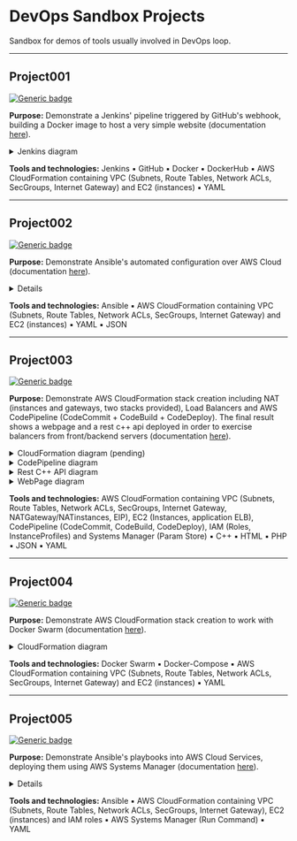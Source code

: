 # DevOps Sandbox Projects

Sandbox for demos of tools usually involved in DevOps loop.

---

## Project001
[![Generic badge](https://img.shields.io/badge/Status-Finished-brightgreen.svg)](https://shields.io/)

**Purpose:** Demonstrate a Jenkins' pipeline triggered by GitHub's webhook, building a Docker image to host a very simple website (documentation [here](Project001/README.md)).

  <details>
    <summary>Jenkins diagram</summary>
    <img src="Project001/documents/jenkins-diagram.png">
  </details>

**Tools and technologies:** Jenkins :black_small_square: GitHub :black_small_square: Docker :black_small_square: DockerHub :black_small_square: AWS CloudFormation containing VPC (Subnets, Route Tables, Network ACLs, SecGroups, Internet Gateway) and EC2 (instances) :black_small_square: YAML

---

## Project002
[![Generic badge](https://img.shields.io/badge/Status-PendingDoc-yellow.svg)](https://shields.io/)

**Purpose:** Demonstrate Ansible's automated configuration over AWS Cloud (documentation [here](Project002/README.md)).

<details><summary>Details</summary><img src="Project002/documents/to-do.png"></details>

**Tools and technologies:** Ansible :black_small_square: AWS CloudFormation containing VPC (Subnets, Route Tables, Network ACLs, SecGroups, Internet Gateway) and EC2 (instances) :black_small_square: YAML :black_small_square: JSON

---

## Project003
[![Generic badge](https://img.shields.io/badge/Status-PendingDoc-yellow.svg)](https://shields.io/)

**Purpose:** Demonstrate AWS CloudFormation stack creation including NAT (instances and gateways, two stacks provided), Load Balancers and AWS CodePipeline (CodeCommit + CodeBuild + CodeDeploy). The final result shows a webpage and a rest c++ api deployed in order to exercise balancers from front/backend servers (documentation [here](Project003/README.md)).

<details><summary>CloudFormation diagram (pending)</summary><img src="Project003/documents/cloudformation-diagram.png"></details>
<details><summary>CodePipeline diagram</summary><img src="Project003/documents/codepipeline-diagram.png"></details>
<details><summary>Rest C++ API diagram</summary><img src="Project003/serverapp/documents/restapi-logic-diagram.png"></details>
<details><summary>WebPage diagram</summary><img src="Project003/webclient/documents/modules-organization-diagram.png"></details>

**Tools and technologies:** AWS CloudFormation containing VPC (Subnets, Route Tables, Network ACLs, SecGroups, Internet Gateway, NATGateway/NATinstances, EIP), EC2 (Instances, application ELB), CodePipeline (CodeCommit, CodeBuild, CodeDeploy), IAM (Roles, InstanceProfiles) and Systems Manager (Param Store) :black_small_square: C++ :black_small_square: HTML :black_small_square: PHP :black_small_square: JSON :black_small_square: YAML

---

## Project004
[![Generic badge](https://img.shields.io/badge/Status-Finished-brightgreen.svg)](https://shields.io/)

**Purpose:** Demonstrate AWS CloudFormation stack creation to work with Docker Swarm (documentation [here](Project004/README.md)).

<details><summary>CloudFormation diagram</summary><img src="Project004/documents/cloudformation-diagram.png"></details>

**Tools and technologies:** Docker Swarm :black_small_square: Docker-Compose :black_small_square: AWS CloudFormation containing VPC (Subnets, Route Tables, Network ACLs, SecGroups, Internet Gateway) and EC2 (instances) :black_small_square: YAML

---

## Project005
[![Generic badge](https://img.shields.io/badge/Status-Finished-brightgreen.svg)](https://shields.io/)

**Purpose:** Demonstrate Ansible's playbooks into AWS Cloud Services, deploying them using AWS Systems Manager (documentation [here](Project005/README.md)).

<details><summary>Details</summary><img src="Project005/documents/cloudformation-diagram.png"></details>

**Tools and technologies:** Ansible :black_small_square: AWS CloudFormation containing VPC (Subnets, Route Tables, Network ACLs, SecGroups, Internet Gateway), EC2 (instances) and IAM roles :black_small_square: AWS Systems Manager (Run Command) :black_small_square: YAML
